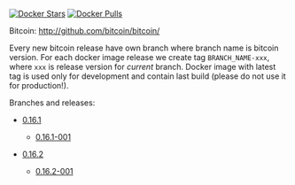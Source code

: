 [![Docker Stars](https://img.shields.io/docker/stars/exodusmovement/bitcoind.svg?style=flat-square)](https://hub.docker.com/r/exodusmovement/bitcoind/)
[![Docker Pulls](https://img.shields.io/docker/pulls/exodusmovement/bitcoind.svg?style=flat-square)](https://hub.docker.com/r/exodusmovement/bitcoind/)

Bitcoin: http://github.com/bitcoin/bitcoin/

Every new bitcoin release have own branch where branch name is bitcoin version. For each docker image release we create tag `BRANCH_NAME-xxx`, where `xxx` is release version for *current* branch. Docker image with latest tag is used only for development and contain last build (please do not use it for production!).

Branches and releases:

  - [0.16.1](https://github.com/ExodusMovement/docker-bitcoind/tree/0.16.1)
    - [0.16.1-001](https://github.com/ExodusMovement/docker-bitcoind/tree/0.16.1-001)

  - [0.16.2](https://github.com/ExodusMovement/docker-bitcoind/tree/0.16.2)
    - [0.16.2-001](https://github.com/ExodusMovement/docker-bitcoind/tree/0.16.1-002)
